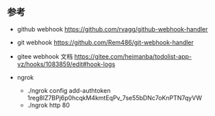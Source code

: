 ## 参考
- github webhook
https://github.com/rvagg/github-webhook-handler

- git webhook
 https://github.com/Rem486/git-webhook-handler

- gitee webhook 文档
https://gitee.com/heimanba/todolist-app-vz/hooks/1083859/edit#hook-logs

- ngrok
    - ./ngrok config add-authtoken 1reg8lZ7BPj6p0hcqkM4kmtEqPv_7se55bDNc7oKnPTN7qyVW
    - ./ngrok http 80
